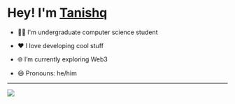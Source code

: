 # Hey! I'm [**Tanishq**](https://tanishq.me)

- 👨‍🎓 I'm undergraduate computer science student

- ❤️ I love developing cool stuff

- 🌐 I’m currently exploring Web3 

- 😄 Pronouns: he/him

<hr>
<img src="https://komarev.com/ghpvc/?username=tanishq-soni&color=50d9eb&label=Profile+views" /> 



